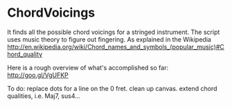 ChordVoicings
=============

It finds all the possible chord voicings for a stringed instrument.
The script uses music theory to figure out fingering. As explained in the Wikipedia http://en.wikipedia.org/wiki/Chord_names_and_symbols_(popular_music)#Chord_quality

Here is a rough overview of what's accomplished so far: http://goo.gl/VgUFKP

To do: replace dots for a line on the 0 fret.
       clean up canvas.
       extend chord qualities, i.e. Maj7, sus4...
       
